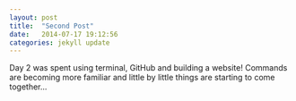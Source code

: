```yaml
---
layout: post
title:  "Second Post"
date:   2014-07-17 19:12:56
categories: jekyll update
---
```



Day 2 was spent using terminal, GitHub and building a website! Commands are becoming more familiar and little by little things are starting to come together...